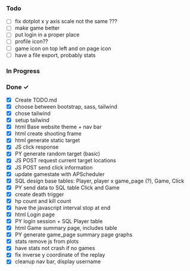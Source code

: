 ### Todo

- [ ] fix dotplot x y axis scale not the same ???
- [ ] make game better
- [ ] put login in a proper place
- [ ] profile icon??
- [ ] game icon on top left and on page icon
- [ ] have a file export, probably stats

### In Progress

### Done ✓

- [X] Create TODO.md
- [X] choose between bootstrap, sass, tailwind
- [X] chose tailwind
- [X] setup tailwind
- [X] html Base website theme + nav bar
- [X] html create shooting frame
- [X] html generate static target
- [X] JS click response
- [X] PY generate random target (basic)
- [X] JS POST request current target locations
- [X] JS POST send click information
- [x] update gamestate with APScheduler
- [x] SQL design base tables: Player, player x game_page (?), Game, Click
- [x] PY send data to SQL table Click and Game
- [x] create death trigger
- [x] hp count and kill count
- [x] have the javascript interval stop at end
- [x] html Login page
- [x] PY login session + SQL Player table
- [x] html Game summary page, includes table
- [x] PY generate game_page summary page graphs
- [x] stats remove js from plots
- [x] have stats not crash if no games
- [x] fix inverse y coordinate of the replay
- [x] cleanup nav bar, display username